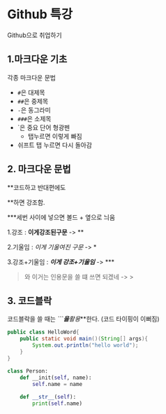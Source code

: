 # Github 특강

Github으로 취업하기



## 1.마크다운 기초

각종 마크다운 문법



- `#`은 대제목
- `##`은 중제목
- `-`은 동그라미
- `###`은 소제목
- `은 중요 단어 형광펜
  - 탭누르면 이렇게 빠짐
- 쉬프트 탭 누르면 다시 돌아감





## 2. 마크다운 문법



**코드하고 반대편에도 

**하면 강조함.

***세번 사이에 넣으면 볼드 + 옆으로 늬움



1.강조 : **이게강조된구문** -> **

2.기울임 : *이게 기울여진 구문* -> *

3.강조+기울임 : ***이게 강조+기울임***  -> ***



> 와 이거는 인용문을 쓸 떄 쓰면 되겠네 -> >



## 3. 코드블락 ##

코드블락을 쓸 때는 **```**을***활용***한다. (코드 타이핑이 이뻐짐)

```java
public class HelloWord{
    public static void main()(String[] args){
    	System.out.println("hello world");
    }
}
```

```python
class Person:
    def __init(self, name):
        self.name = name
        
    def __str__(self):
        print(self.name)
```



